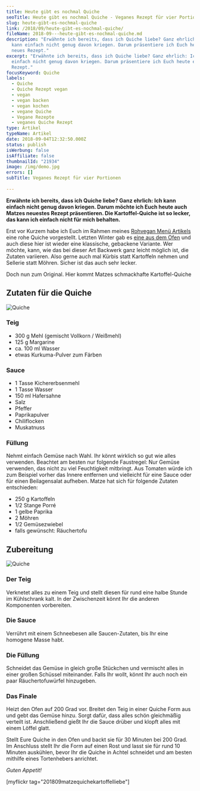 ```yaml
---
title: Heute gibt es nochmal Quiche
seoTitle: Heute gibt es nochmal Quiche - Veganes Rezept für vier Portionen
slug: heute-gibt-es-nochmal-quiche
link: /2018/09/heute-gibt-es-nochmal-quiche/
fileName: 2018-09---heute-gibt-es-nochmal-quiche.md
description: "Erwähnte ich bereits, dass ich Quiche liebe? Ganz ehrlich: Ich
  kann einfach nicht genug davon kriegen. Darum präsentiere ich Euch heute ein
  neues Rezept."
excerpt: "Erwähnte ich bereits, dass ich Quiche liebe? Ganz ehrlich: Ich kann
  einfach nicht genug davon kriegen. Darum präsentiere ich Euch heute ein neues
  Rezept."
focusKeyword: Quiche
labels:
  - Quiche
  - Quiche Rezept vegan
  - vegan
  - vegan backen
  - vegan kochen
  - vegane Quiche
  - Vegane Rezepte
  - veganes Quiche Rezept
type: Artikel
typeName: Artikel
date: 2018-09-04T12:32:50.000Z
status: publish
isWerbung: false
isAffiliate: false
thumbnailId: "21934"
image: /img/demo.jpg
errors: []
subTitle: Veganes Rezept für vier Portionen
  
---
```


**Erwähnte ich bereits, dass ich Quiche liebe? Ganz ehrlich: Ich kann einfach
nicht genug davon kriegen. Darum möchte ich Euch heute auch Matzes neuestes
Rezept präsentieren. Die Kartoffel-Quiche ist so lecker, das kann ich einfach
nicht für mich behalten.**

Erst vor Kurzem habe ich Euch im Rahmen meines
[Rohvegan Menü Artikels](/2018/08/rohveganes-herbstmenue/) eine rohe Quiche
vorgestellt. Letzten Winter gab es
[eine aus dem Ofen](/2017/01/vegane-gemuese-quiche-a-la-herzmann/) und auch
diese hier ist wieder eine klassische, gebackene Variante. Wer möchte, kann, wie
das bei dieser Art Backwerk ganz leicht möglich ist, die Zutaten variieren. Also
gerne auch mal Kürbis statt Kartoffeln nehmen und Sellerie statt Möhren. Sicher
ist das auch sehr lecker.

Doch nun zum Original. Hier kommt Matzes schmackhafte Kartoffel-Quiche

## Zutaten für die Quiche

![Quiche](http://cardamonchai.com/wp-content/uploads/2018/09/30575754808_786887eceb_z-400x300.jpg)

### Teig

- 300 g Mehl (gemischt Vollkorn / Weißmehl)
- 125 g Margarine
- ca. 100 ml Wasser
- etwas Kurkuma-Pulver zum Färben

### Sauce

- 1 Tasse Kichererbsenmehl
- 1 Tasse Wasser
- 150 ml Hafersahne
- Salz
- Pfeffer
- Paprikapulver
- Chiliflocken
- Muskatnuss

### Füllung

Nehmt einfach Gemüse nach Wahl. Ihr könnt wirklich so gut wie alles verwenden.
Beachtet am besten nur folgende Faustregel: Nur Gemüse verwenden, das nicht zu
viel Feuchtigkeit mitbringt. Aus Tomaten würde ich zum Beispiel vorher das
Innere entfernen und vielleicht für eine Sauce oder für einen Beilagensalat
aufheben. Matze hat sich für folgende Zutaten entschieden:

- 250 g Kartoffeln
- 1/2 Stange Porré
- 1 gelbe Paprika
- 2 Möhren
- 1/2 Gemüsezwiebel
- falls gewünscht: Räuchertofu

## Zubereitung

![Quiche](http://cardamonchai.com/wp-content/uploads/2018/09/42635661420_5bd88f9fce_z-400x300.jpg)

### Der Teig

Verknetet alles zu einem Teig und stellt diesen für rund eine halbe Stunde im
Kühlschrank kalt. In der Zwischenzeit könnt Ihr die anderen Komponenten
vorbereiten.

### Die Sauce

Verrührt mit einem Schneebesen alle Saucen-Zutaten, bis Ihr eine homogene Masse
habt.

### Die Füllung

Schneidet das Gemüse in gleich große Stückchen und vermischt alles in einer
großen Schüssel miteinander. Falls Ihr wollt, könnt Ihr auch noch ein paar
Räuchertofuwürfel hinzugeben.

### Das Finale

Heizt den Ofen auf 200 Grad vor. Breitet den Teig in einer Quiche Form aus und
gebt das Gemüse hinzu. Sorgt dafür, dass alles schön gleichmäßig verteilt ist.
Anschließend gießt Ihr die Sauce drüber und klopft alles mit einem Löffel glatt.

Stellt Eure Quiche in den Ofen und backt sie für 30 Minuten bei 200 Grad. Im
Anschluss stellt Ihr die Form auf einen Rost und lasst sie für rund 10 Minuten
auskühlen, bevor Ihr die Quiche in Achtel schneidet und am besten mithilfe eines
Tortenhebers anrichtet.

_Guten Appetit!_

[myflickr tag="201809matzequichekartoffelliebe"]

&nbsp;

&nbsp;

  